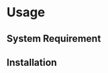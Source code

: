 # Usage

## System Requirement <a id="requirement"></a>

## Installation <a id="installation"></a>

